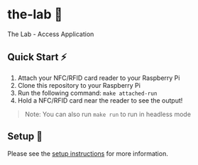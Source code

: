 # the-lab 🧪

The Lab - Access Application

## Quick Start ⚡

1. Attach your NFC/RFID card reader to your Raspberry Pi
2. Clone this repository to your Raspberry Pi
3. Run the following command: `make attached-run`
4. Hold a NFC/RFID card near the reader to see the output!

> Note: You can also run `make run` to run in headless mode

## Setup 🔨

Please see the [setup instructions](docs/setup.md) for more information.

